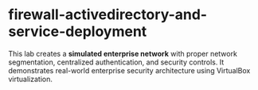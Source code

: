 # firewall-activedirectory-and-service-deployment
This lab creates a **simulated enterprise network** with proper network segmentation, centralized authentication, and security controls. It demonstrates real-world enterprise security architecture using VirtualBox virtualization.
